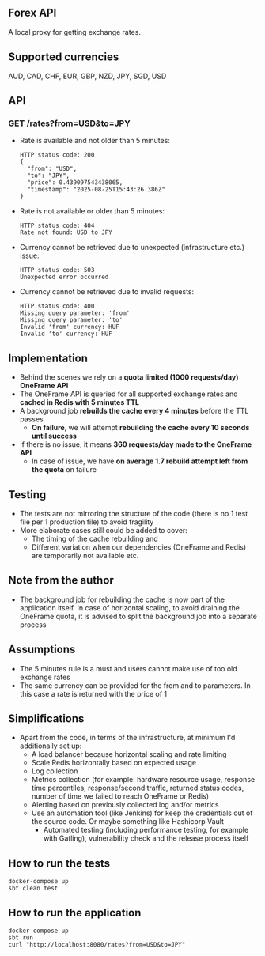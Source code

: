 ## Forex API
A local proxy for getting exchange rates.
## Supported currencies
AUD, CAD, CHF, EUR, GBP, NZD, JPY, SGD, USD
## API
### GET /rates?from=USD&to=JPY
- Rate is available and not older than 5 minutes:
  ```
  HTTP status code: 200
  {
    "from": "USD",
    "to": "JPY",
    "price": 0.439097543438065,
    "timestamp": "2025-08-25T15:43:26.386Z"
  }
  ```
- Rate is not available or older than 5 minutes:
  ```
  HTTP status code: 404
  Rate not found: USD to JPY
  ```
- Currency cannot be retrieved due to unexpected (infrastructure etc.) issue:
  ```
  HTTP status code: 503
  Unexpected error occurred
  ```
- Currency cannot be retrieved due to invalid requests:
  ```
  HTTP status code: 400
  Missing query parameter: 'from'
  Missing query parameter: 'to'
  Invalid 'from' currency: HUF
  Invalid 'to' currency: HUF
  ```
## Implementation
- Behind the scenes we rely on a **quota limited (1000 requests/day) OneFrame API**
- The OneFrame API is queried for all supported exchange rates and **cached in Redis with 5 minutes TTL**
- A background job **rebuilds the cache every 4 minutes** before the TTL passes
  - **On failure**, we will attempt **rebuilding the cache every 10 seconds until success**
- If there is no issue, it means **360 requests/day made to the OneFrame API**
  - In case of issue, we have **on average 1.7 rebuild attempt left from the quota** on failure

## Testing
- The tests are not mirroring the structure of the code (there is no 1 test file per 1 production file) to avoid fragility
- More elaborate cases still could be added to cover:
  - The timing of the cache rebuilding and
  - Different variation when our dependencies (OneFrame and Redis) are temporarily not available etc. 

## Note from the author
- The background job for rebuilding the cache is now part of the application itself. In case of horizontal scaling, to avoid draining the OneFrame quota, it is advised to split the background job into a separate process

## Assumptions
- The 5 minutes rule is a must and users cannot make use of too old exchange rates
- The same currency can be provided for the from and to parameters. In this case a rate is returned with the price of 1

## Simplifications
- Apart from the code, in terms of the infrastructure, at minimum I'd additionally set up:
  - A load balancer because horizontal scaling and rate limiting
  - Scale Redis horizontally based on expected usage
  - Log collection
  - Metrics collection (for example: hardware resource usage, response time percentiles, response/second traffic, returned status codes, number of time we failed to reach OneFrame or Redis)
  - Alerting based on previously collected log and/or metrics
  - Use an automation tool (like Jenkins) for keep the credentials out of the source code. Or maybe something like Hashicorp Vault
    - Automated testing (including performance testing, for example with Gatling), vulnerability check and the release process itself

## How to run the tests
```
docker-compose up
sbt clean test
```
## How to run the application
```
docker-compose up
sbt run
curl "http://localhost:8080/rates?from=USD&to=JPY"
```